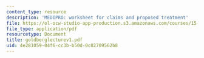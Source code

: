 ```yaml
---
content_type: resource
description: 'MEDIPRO: worksheet for claims and proposed treatment'
file: https://ol-ocw-studio-app-production.s3.amazonaws.com/courses/15-615-law-for-the-entrepreneur-and-manager-spring-2003/4e28105904f6cc3bb50d0c82709562b8_goldberglecturev1.pdf
file_type: application/pdf
resourcetype: Document
title: goldberglecturev1.pdf
uid: 4e281059-04f6-cc3b-b50d-0c82709562b8
---
```

